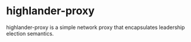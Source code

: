 # highlander-proxy

highlander-proxy is a simple network proxy that encapsulates leadership election semantics.
